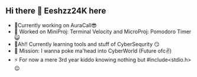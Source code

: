 ## Hi there 👋 Eeshzz24K here

- 🔭Currently working on AuraCall😎
- 🔭 Worked on MiniProj: Terminal Velocity and MicroProj: Pomodoro Timer 😺
- 🌱Ah!! Currently learning tools and stuff of CyberSequrity 😏
- 🤔 Mission: I wanna poke ma'head into CyberWorld (Future ofc✌️) 
- ⚡ For now a mere 3rd year kiddo knowing nothing but #include<stdio.h>  😉

